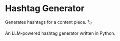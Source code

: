 # Hashtag Generator

Generates hashtags for a content piece. 🏷️

An LLM-powered hashtag generator written in Python. 

